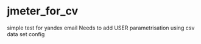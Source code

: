 # jmeter_for_cv
simple test for yandex email
Needs to add USER parametrisation using csv data set config
